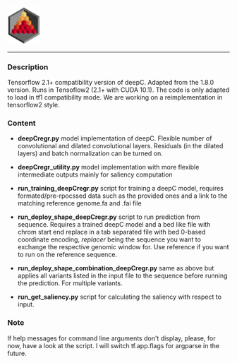 <img src="../docs/logo_1_transparent.png" width="75">

-------------------------------------------------------------------------------

### Description

Tensorflow 2.1+ compatibility version of deepC. Adapted from the 1.8.0 version. Runs in Tensoflow2 (2.1+ with CUDA 10.1).
The code is only adapted to load in tf1 compatibility mode. We are working on a reimplementation in tensorflow2 style.

### Content

*  **deepCregr.py** model implementation of deepC. Flexible number of convolutional
and dilated convolutional layers. Residuals (in the dilated layers) and batch normalization can be turned on.

* **deepCregr_utility.py** model implementation with more flexible intermediate outputs mainly for saliency computation

* **run_training_deepCregr.py** script for training a deepC model, requires formated/pre-rpocssed data such as the provided ones and a link to the matching reference genome.fa and .fai file

* **run_deploy_shape_deepCregr.py** script to run prediction from sequence.
Requires a trained deepC model and a bed like file with chrom start end replace
in a tab separated file with bed 0-based coordinate encoding, *replacer* being the sequence you want to exchange the respective genomic window for. Use reference if you want to run on the reference sequence.

* **run_deploy_shape_combination_deepCregr.py** same as above but applies all variants listed in the input file to the sequence before running the prediction. For multiple variants.

* **run_get_saliency.py** script for calculating the saliency with respect to input.


### Note

If help messages for command line arguments don't display, please, for now, have a look at the script. I will switch tf.app.flags for argparse in the future.
